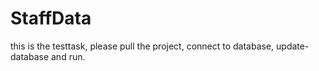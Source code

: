 # StaffData

this is the testtask, please pull the project, connect to database, update-database and run. 
